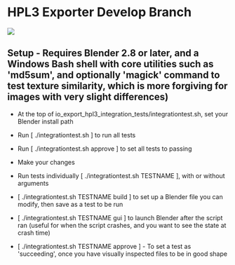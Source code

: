 HPL3 Exporter Develop Branch
==============================================================================
![](https://i.imgur.com/1PrPPuD.jpg)

Setup - Requires Blender 2.8 or later, and a Windows Bash shell with
	core utilities such as 'md5sum', and optionally 'magick' command to test
	texture similarity, which is more forgiving for images with very slight
	differences)
------------------------------------------------------------------------------
- At the top of io_export_hpl3_integration_tests/integrationtest.sh, set your
Blender install path

- Run [ ./integrationtest.sh ] to run all tests

- Run [ ./integrationtest.sh approve ] to set all tests to passing

- Make your changes

- Run tests individually [ ./integrationtest.sh TESTNAME ], with or without arguments

- [ ./integrationtest.sh TESTNAME build ] to set up a Blender file you can modify,
	then save as a test to be run

- [ ./integrationtest.sh TESTNAME gui ] to launch Blender after the script ran
	(useful for when the script crashes, and you want to see the state at crash time)

- [ ./integrationtest.sh TESTNAME approve ] - To set a test as 'succeeding', once you have
	visually inspected files to be in good shape
